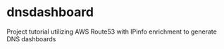 # dnsdashboard
Project tutorial utilizing AWS Route53 with IPinfo enrichment to generate DNS dashboards
